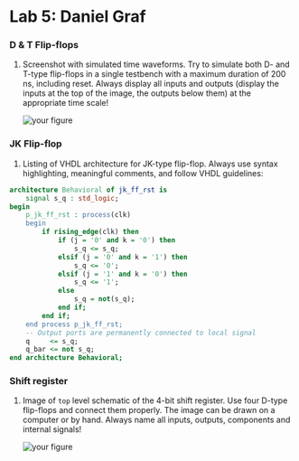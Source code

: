 # Lab 5: Daniel Graf

### D & T Flip-flops

1. Screenshot with simulated time waveforms. Try to simulate both D- and T-type flip-flops in a single testbench with a maximum duration of 200 ns, including reset. Always display all inputs and outputs (display the inputs at the top of the image, the outputs below them) at the appropriate time scale!

   ![your figure](https://cdn.discordapp.com/attachments/1007382220052373614/1085306744244281414/signaly.jpg)

### JK Flip-flop

1. Listing of VHDL architecture for JK-type flip-flop. Always use syntax highlighting, meaningful comments, and follow VHDL guidelines:

```vhdl
architecture Behavioral of jk_ff_rst is
    signal s_q : std_logic;
begin
    p_jk_ff_rst : process(clk)
    begin
        if rising_edge(clk) then
            if (j = '0' and k = '0') then
                s_q <= s_q;
            elsif (j = '0' and k = '1') then
                s_q <= '0';
            elsif (j = '1' and k = '0') then
                s_q <= '1';
            else
                s_q = not(s_q);
            end if;
        end if;
    end process p_jk_ff_rst;
    -- Output ports are permanently connected to local signal
    q     <= s_q;
    q_bar <= not s_q;
end architecture Behavioral;
```

### Shift register

1. Image of `top` level schematic of the 4-bit shift register. Use four D-type flip-flops and connect them properly. The image can be drawn on a computer or by hand. Always name all inputs, outputs, components and internal signals!

   ![your figure](https://cdn.discordapp.com/attachments/1077601121289392259/1085307691301343292/IMG_6646.png)
